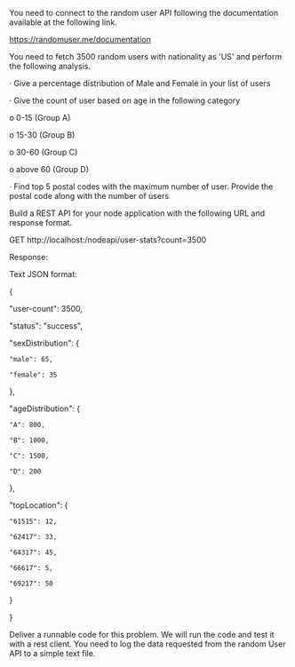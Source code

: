 You need to connect to the random user API following the documentation available at the following link.

 

https://randomuser.me/documentation

 

You need to fetch 3500 random users with nationality as 'US' and perform the following analysis.

 

·         Give a percentage distribution of Male and Female in your list of users

·         Give the count of user based on age in the following category

o    0-15 (Group A)

o    15-30 (Group B) 

o    30-60 (Group C)

o    above 60 (Group D)

·         Find top 5 postal codes with the maximum number of user. Provide the postal code along with the number of users

Build a REST API for your node application with the following URL and response format.

 

GET http://localhost:<port>/nodeapi/user-stats?count=3500

 

Response:

 

 

Text JSON format:

{

  "user-count": 3500,

  "status": "success",

  "sexDistribution": {

    "male": 65,

    "female": 35

  },

  "ageDistribution": {

    "A": 800,

    "B": 1000,

    "C": 1500,

    "D": 200

  },

  "topLocation": {

    "61515": 12,

    "62417": 33,

    "64317": 45,

    "66617": 5,

    "69217": 50

  }

}

 

Deliver a runnable code for this problem. We will run the code and test it with a rest client. You need to log the data requested from the random User API to a simple text file.
